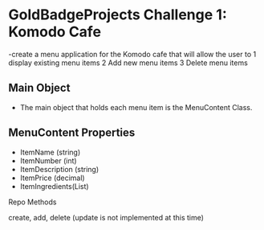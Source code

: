 # GoldBadgeProjects Challenge 1: Komodo Cafe
-create a menu application for the Komodo cafe that will allow the user to 
    1 display existing menu items
    2 Add new menu items
    3 Delete menu items

## Main Object
- The main object that holds each menu item is the MenuContent Class.

## MenuContent Properties
- ItemName (string)
- ItemNumber (int)
- ItemDescription (string)
- ItemPrice (decimal)
- ItemIngredients(List)

Repo Methods

create, add, delete (update is not implemented at this time)



